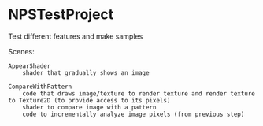 # NPSTestProject
Test different features and make samples

Scenes:

	AppearShader
		shader that gradually shows an image
	
	CompareWithPattern
		code that draws image/texture to render texture and render texture to Texture2D (to provide access to its pixels)
		shader to compare image with a pattern
		code to incrementally analyze image pixels (from previous step)